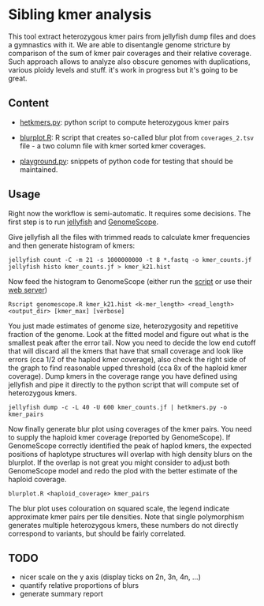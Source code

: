 # Sibling kmer analysis

This tool extract heterozygous kmer pairs from jellyfish dump files and does a gymnastics with it. We are able to disentangle genome stricture by comparison of the sum of kmer pair coverages and their relative coverage. Such approach allows to analyze also obscure genomes with duplications, various ploidy levels and stuff. it's work in progress but it's going to be great.

## Content

- [hetkmers.py](hetkmers.py): python script to compute heterozygous kmer pairs
- [blurplot.R](blurplot.R): R script that creates so-called blur plot from `coverages_2.tsv` file - a two column file with kmer sorted kmer coverages.

- [playground.py](playground.py): snippets of python code for testing that should be maintained.

## Usage

Right now the workflow is semi-automatic. It requires some decisions. The first step is to run [jellyfish](https://github.com/gmarcais/Jellyfish) and [GenomeScope](https://github.com/schatzlab/genomescope).

Give jellyfish all the files with trimmed reads to calculate kmer frequencies and then generate histogram of kmers:

```
jellyfish count -C -m 21 -s 1000000000 -t 8 *.fastq -o kmer_counts.jf
jellyfish histo kmer_counts.jf > kmer_k21.hist
```

Now feed the histogram to GenomeScope (either run the [script](https://github.com/schatzlab/genomescope/blob/master/genomescope.R) or use their [web server](http://qb.cshl.edu/genomescope/))

```
Rscript genomescope.R kmer_k21.hist <k-mer_length> <read_length> <output_dir> [kmer_max] [verbose]
```

You just made estimates of genome size, heterozygosity and repetitive fraction of the genome. Look at the fitted model and figure out what is the smallest peak after the error tail. Now you need to decide the low end cutoff that will discard all the kmers that have that small coverage and look like errors (cca 1/2 of the haplod kmer coverage), also check the right side of the graph to find reasonable upped threshold (cca 8x of the haploid kmer coverage). Dump kmers in the coverage range you have defined using jellyfish and pipe it directly to the python script that will compute set of heterozygous kmers.

```
jellyfish dump -c -L 40 -U 600 kmer_counts.jf | hetkmers.py -o kmer_pairs
```

Now finally generate blur plot using coverages of the kmer pairs. You need to supply the haploid kmer coverage (reported by GenomeScope). If GenomeScope correctly identified the peak of haplod kmers, the expected positions of haplotype structures will overlap with high density blurs on the blurplot. If the overlap is not great you might consider to adjust both GenomeScope model and redo the plod with the better estimate of the haploid coverage.

```
blurplot.R <haploid_coverage> kmer_pairs
```

The blur plot uses colouration on squared scale, the legend indicate approximate kmer pairs per tile densities. Note that single polymorphism generates multiple heterozygous kmers, these numbers do not directly correspond to variants, but should be fairly correlated.

## TODO

- nicer scale on the y axis (display ticks on 2n, 3n, 4n, ...)
- quantify relative proportions of blurs
- generate summary report